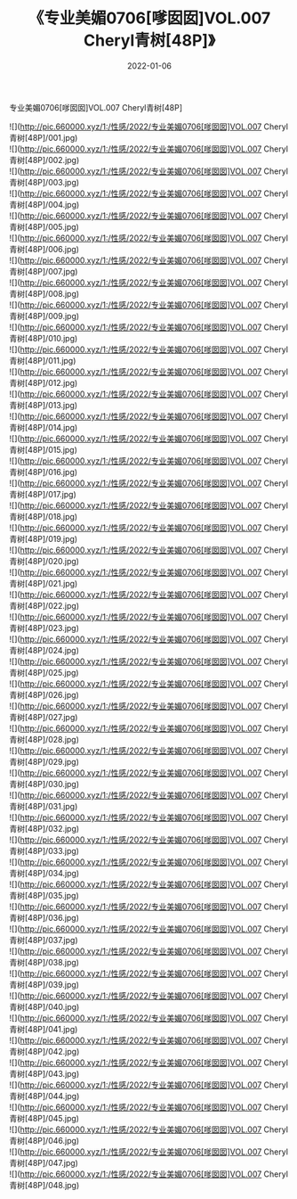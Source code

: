 ﻿---
layout: post
title:  《专业美媚0706[嗲囡囡]VOL.007 Cheryl青树[48P]》
date:   2022-01-06
img: http://pic.660000.xyz/1:/性感/2022/专业美媚0706[嗲囡囡]VOL.007 Cheryl青树[48P]/000.jpg
categories: [美女, 清纯, 唯美]
---

专业美媚0706[嗲囡囡]VOL.007 Cheryl青树[48P]

  ![](http://pic.660000.xyz/1:/性感/2022/专业美媚0706[嗲囡囡]VOL.007 Cheryl青树[48P]/001.jpg) <br> ![](http://pic.660000.xyz/1:/性感/2022/专业美媚0706[嗲囡囡]VOL.007 Cheryl青树[48P]/002.jpg) <br> ![](http://pic.660000.xyz/1:/性感/2022/专业美媚0706[嗲囡囡]VOL.007 Cheryl青树[48P]/003.jpg) <br> ![](http://pic.660000.xyz/1:/性感/2022/专业美媚0706[嗲囡囡]VOL.007 Cheryl青树[48P]/004.jpg) <br> ![](http://pic.660000.xyz/1:/性感/2022/专业美媚0706[嗲囡囡]VOL.007 Cheryl青树[48P]/005.jpg) <br> ![](http://pic.660000.xyz/1:/性感/2022/专业美媚0706[嗲囡囡]VOL.007 Cheryl青树[48P]/006.jpg) <br> ![](http://pic.660000.xyz/1:/性感/2022/专业美媚0706[嗲囡囡]VOL.007 Cheryl青树[48P]/007.jpg) <br> ![](http://pic.660000.xyz/1:/性感/2022/专业美媚0706[嗲囡囡]VOL.007 Cheryl青树[48P]/008.jpg) <br> ![](http://pic.660000.xyz/1:/性感/2022/专业美媚0706[嗲囡囡]VOL.007 Cheryl青树[48P]/009.jpg) <br> ![](http://pic.660000.xyz/1:/性感/2022/专业美媚0706[嗲囡囡]VOL.007 Cheryl青树[48P]/010.jpg) <br> ![](http://pic.660000.xyz/1:/性感/2022/专业美媚0706[嗲囡囡]VOL.007 Cheryl青树[48P]/011.jpg) <br> ![](http://pic.660000.xyz/1:/性感/2022/专业美媚0706[嗲囡囡]VOL.007 Cheryl青树[48P]/012.jpg) <br> ![](http://pic.660000.xyz/1:/性感/2022/专业美媚0706[嗲囡囡]VOL.007 Cheryl青树[48P]/013.jpg) <br> ![](http://pic.660000.xyz/1:/性感/2022/专业美媚0706[嗲囡囡]VOL.007 Cheryl青树[48P]/014.jpg) <br> ![](http://pic.660000.xyz/1:/性感/2022/专业美媚0706[嗲囡囡]VOL.007 Cheryl青树[48P]/015.jpg) <br> ![](http://pic.660000.xyz/1:/性感/2022/专业美媚0706[嗲囡囡]VOL.007 Cheryl青树[48P]/016.jpg) <br> ![](http://pic.660000.xyz/1:/性感/2022/专业美媚0706[嗲囡囡]VOL.007 Cheryl青树[48P]/017.jpg) <br> ![](http://pic.660000.xyz/1:/性感/2022/专业美媚0706[嗲囡囡]VOL.007 Cheryl青树[48P]/018.jpg) <br> ![](http://pic.660000.xyz/1:/性感/2022/专业美媚0706[嗲囡囡]VOL.007 Cheryl青树[48P]/019.jpg) <br> ![](http://pic.660000.xyz/1:/性感/2022/专业美媚0706[嗲囡囡]VOL.007 Cheryl青树[48P]/020.jpg) <br> ![](http://pic.660000.xyz/1:/性感/2022/专业美媚0706[嗲囡囡]VOL.007 Cheryl青树[48P]/021.jpg) <br> ![](http://pic.660000.xyz/1:/性感/2022/专业美媚0706[嗲囡囡]VOL.007 Cheryl青树[48P]/022.jpg) <br> ![](http://pic.660000.xyz/1:/性感/2022/专业美媚0706[嗲囡囡]VOL.007 Cheryl青树[48P]/023.jpg) <br> ![](http://pic.660000.xyz/1:/性感/2022/专业美媚0706[嗲囡囡]VOL.007 Cheryl青树[48P]/024.jpg) <br> ![](http://pic.660000.xyz/1:/性感/2022/专业美媚0706[嗲囡囡]VOL.007 Cheryl青树[48P]/025.jpg) <br> ![](http://pic.660000.xyz/1:/性感/2022/专业美媚0706[嗲囡囡]VOL.007 Cheryl青树[48P]/026.jpg) <br> ![](http://pic.660000.xyz/1:/性感/2022/专业美媚0706[嗲囡囡]VOL.007 Cheryl青树[48P]/027.jpg) <br> ![](http://pic.660000.xyz/1:/性感/2022/专业美媚0706[嗲囡囡]VOL.007 Cheryl青树[48P]/028.jpg) <br> ![](http://pic.660000.xyz/1:/性感/2022/专业美媚0706[嗲囡囡]VOL.007 Cheryl青树[48P]/029.jpg) <br> ![](http://pic.660000.xyz/1:/性感/2022/专业美媚0706[嗲囡囡]VOL.007 Cheryl青树[48P]/030.jpg) <br> ![](http://pic.660000.xyz/1:/性感/2022/专业美媚0706[嗲囡囡]VOL.007 Cheryl青树[48P]/031.jpg) <br> ![](http://pic.660000.xyz/1:/性感/2022/专业美媚0706[嗲囡囡]VOL.007 Cheryl青树[48P]/032.jpg) <br> ![](http://pic.660000.xyz/1:/性感/2022/专业美媚0706[嗲囡囡]VOL.007 Cheryl青树[48P]/033.jpg) <br> ![](http://pic.660000.xyz/1:/性感/2022/专业美媚0706[嗲囡囡]VOL.007 Cheryl青树[48P]/034.jpg) <br> ![](http://pic.660000.xyz/1:/性感/2022/专业美媚0706[嗲囡囡]VOL.007 Cheryl青树[48P]/035.jpg) <br> ![](http://pic.660000.xyz/1:/性感/2022/专业美媚0706[嗲囡囡]VOL.007 Cheryl青树[48P]/036.jpg) <br> ![](http://pic.660000.xyz/1:/性感/2022/专业美媚0706[嗲囡囡]VOL.007 Cheryl青树[48P]/037.jpg) <br> ![](http://pic.660000.xyz/1:/性感/2022/专业美媚0706[嗲囡囡]VOL.007 Cheryl青树[48P]/038.jpg) <br> ![](http://pic.660000.xyz/1:/性感/2022/专业美媚0706[嗲囡囡]VOL.007 Cheryl青树[48P]/039.jpg) <br> ![](http://pic.660000.xyz/1:/性感/2022/专业美媚0706[嗲囡囡]VOL.007 Cheryl青树[48P]/040.jpg) <br> ![](http://pic.660000.xyz/1:/性感/2022/专业美媚0706[嗲囡囡]VOL.007 Cheryl青树[48P]/041.jpg) <br> ![](http://pic.660000.xyz/1:/性感/2022/专业美媚0706[嗲囡囡]VOL.007 Cheryl青树[48P]/042.jpg) <br> ![](http://pic.660000.xyz/1:/性感/2022/专业美媚0706[嗲囡囡]VOL.007 Cheryl青树[48P]/043.jpg) <br> ![](http://pic.660000.xyz/1:/性感/2022/专业美媚0706[嗲囡囡]VOL.007 Cheryl青树[48P]/044.jpg) <br> ![](http://pic.660000.xyz/1:/性感/2022/专业美媚0706[嗲囡囡]VOL.007 Cheryl青树[48P]/045.jpg) <br> ![](http://pic.660000.xyz/1:/性感/2022/专业美媚0706[嗲囡囡]VOL.007 Cheryl青树[48P]/046.jpg) <br> ![](http://pic.660000.xyz/1:/性感/2022/专业美媚0706[嗲囡囡]VOL.007 Cheryl青树[48P]/047.jpg) <br> ![](http://pic.660000.xyz/1:/性感/2022/专业美媚0706[嗲囡囡]VOL.007 Cheryl青树[48P]/048.jpg) <br>